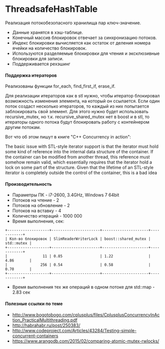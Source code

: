 ﻿# ThreadsafeHashTable
Реализация потокобезопасного хранилища пар ключ-значение.
- Данные хранятся в хэш-таблице. 
- Конечный массив блокировок отвечает за синхронизацию потоков.
- Индекс блокировки вычисляется как остаток от деления номера ячейки на количество блокировок.
- Используются разделяемые блокировки для чтения и эксклюзивные блокировки для записи.
- Поддерживается рехэшинг

#### Поддержка итераторов
Реализованы функции for_each, find_first_if, erase_if.

Для реализации итераторов как в stl нужно, чтобы итератор блокировал возможность изменения элемента, на который он ссылается. Если один поток создаст несколько итераторов, то каждый из них попытается заблокировать свой элемент. Для этого нужно будет использовать recursive_mutex, но т.к. recursive_shared_mutex нет в boost и в stl, то итераторы одного потока будут блокировать работу с контейнером другим потокам.

Вот что об этом пишут в книге "C++ Concurrency in action":

The basic issue with
STL-style iterator support is that the iterator must hold some kind of reference into
the internal data structure of the container. If the container can be modified from
another thread, this reference must somehow remain valid, which essentially
requires that the iterator hold a lock on some part of the structure. Given that the
lifetime of an STL-style iterator is completely outside the control of the container,
this is a bad idea
#### Производительность
- Параметры ПК - i7-2600, 3.4GHz, Windows 7 64bit
- Потоков на чтение - 2
- Потоков на обновление - 2
- Потоков на вставку - 4
- Количество итераций - 1000 000
- Время выполнения, сек:

```text
+-------------------+----------------------+---------------------+------------+
| Кол-во блокировок | SlimReaderWriterLock | boost::shared_mutex | std::mutex |
+-------------------+----------------------+---------------------+------------+
|                11 | 0.85                 | 1.22                | 4.86       |
|               256 | 0.54                 | 0.58                | 0.70       |
+-------------------+----------------------+---------------------+------------+
```
- Время выполнения тех же операций в одном потоке для std::map - 2.83 сек

#### Полезные ссылки по теме
- http://www.bogotobogo.com/cplusplus/files/CplusplusConcurrencyInAction_PracticalMultithreading.pdf
- http://habrahabr.ru/post/250383/
- http://www.codeproject.com/Articles/43284/Testing-simple-concurrent-containers
- https://www.arangodb.com/2015/02/comparing-atomic-mutex-rwlocks/
